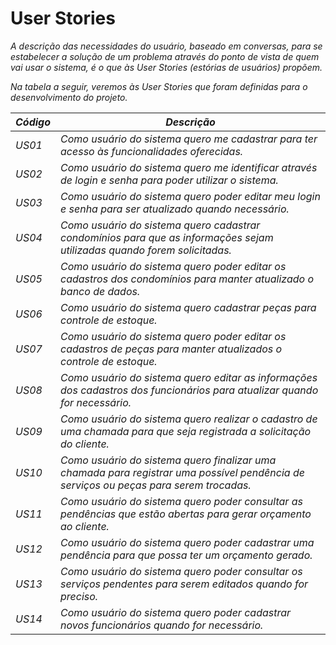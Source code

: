 # User Stories

_A descrição das necessidades do usuário, baseado em conversas, para se estabelecer a solução de um problema através do ponto de vista de quem vai usar o sistema, é o que às User Stories (estórias de usuários) propõem._

_Na tabela a seguir, veremos às User Stories que foram definidas para o desenvolvimento do projeto._

| _Código_ | _Descrição_ |
|--------|-----------|
|  _US01_  | _Como usuário do sistema quero me cadastrar para ter acesso às funcionalidades oferecidas._ |
|  _US02_  | _Como usuário do sistema quero me identificar através de login e senha para poder utilizar o sistema._ |
|  _US03_  | _Como usuário do sistema quero poder editar meu login e senha para ser atualizado quando necessário._ |
|  _US04_  | _Como usuário do sistema quero cadastrar condomínios para que as informações sejam utilizadas quando forem solicitadas._ |
|  _US05_  | _Como usuário do sistema quero poder editar os cadastros dos condomínios para manter atualizado o banco de dados._ |
|  _US06_  | _Como usuário do sistema quero cadastrar peças para controle de estoque._ |
|  _US07_  | _Como usuário do sistema quero poder editar os cadastros de peças para manter atualizados o controle de estoque._ |
|  _US08_  | _Como usuário do sistema quero editar as informações dos cadastros dos funcionários para atualizar quando for necessário._ |
|  _US09_  | _Como usuário do sistema quero realizar o cadastro de uma chamada para que seja registrada a solicitação do cliente._ |
|  _US10_  | _Como usuário do sistema quero finalizar uma chamada para registrar uma possível pendência de serviços ou peças para serem trocadas._ |
|  _US11_  | _Como usuário do sistema quero poder consultar as pendências que estão abertas para gerar orçamento ao cliente._ |
|  _US12_  | _Como usuário do sistema quero poder cadastrar uma pendência para que possa ter um orçamento gerado._ |
|  _US13_  | _Como usuário do sistema quero poder consultar os serviços pendentes para serem editados quando for preciso._ |
|  _US14_  | _Como usuário do sistema quero poder cadastrar novos funcionários quando for necessário._ |
